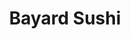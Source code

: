 ---
layout: place
title: "Bayard Sushi"
permalink: /new-york/new-york/bayard-sushi.html
stateAbbr: NY
stateName: New York
cityName: New York
seo:
  name: "Bayard Sushi"
  type: Restaurant
  links: https://www.bayardsushinewyork.com/
description: "Bayard Sushi serves delicious sushi in New York, New York. Try fresh Japanese dishes for a great dining experience. Available for takeout, delivery, lunch, and dinner."
place_id: ChIJuxFpJjVbwokR6Y47VCV0z9Q
photos:
  - name: >-
      places/ChIJuxFpJjVbwokR6Y47VCV0z9Q/photos/AeeoHcLAB2S_aEqXEoNkOInzsWNxzybTPyIc4srQtasFlmpUQG5m3ngXBXhmDXafXEN2iX4ENpAFcpdfINA08OxSEIywPoUVX4wgV2L1pjhaSt-fHzpEah3YNPeqfX94yQgjo7GP1_cGkfE5fPLKkSHCUr5U4E_N6IlmAxfBm6Dg1M7Zf2VEtKuPlXxU_-5eVJkBZtyMeqxG0XtB_tZ6igb7qYiQMA8pcRCxZCGt3YW-73gqXCK4buuN_luZTyqhqN-qw6j9l8NutLykHI4QKVejdpeC-fCcQt-UiDuYTJGrWC9t-Xz9aa7dTdpTO01cC8I3Rq_gXaJ15T0FPnr1NGkKcZ73Wr28o0F4OfWBEuQ50j-wiTn2ny2dNYjZI1vQXCTV9ds1JNqV9aNy38huDBWYNM2ZZvgZClrGMaQ2d5LH0AoYrxnj
    widthPx: 4800
    heightPx: 3600
    authorAttributions:
      - displayName: mcLa twofivesix
        uri: https://maps.google.com/maps/contrib/101408599427719381927
        photoUri: >-
          https://lh3.googleusercontent.com/a/ACg8ocKIioHcllP_8dXr3A-pSsYn5U6eYHH0RMRoF1rqwFDg9sMiTA=s100-p-k-no-mo
    flagContentUri: >-
      https://www.google.com/local/imagery/report/?cb_client=maps_api_places.places_api&image_key=!1e10!2sCIHM0ogKEICAgICB_qLBrgE&hl=en-US
    googleMapsUri: >-
      https://www.google.com/maps/place//data=!3m4!1e2!3m2!1sCIHM0ogKEICAgICB_qLBrgE!2e10!4m2!3m1!1s0x89c25b35266911bb:0xd4cf7425543b8ee9
  - name: >-
      places/ChIJuxFpJjVbwokR6Y47VCV0z9Q/photos/AeeoHcL8ZYrOezBoUYRzhhMjdEyRPUuMrid8G8ebwI5QdIcxscHp_-SKfvsR_GljJbk5MsmsK_GbAw6RmJfi0Ju5r3wE0gPkh_PYyRxhNE9PKaFRuUyKlpzPgD7Z4mb54c7P_YlwdVwCUqd8VWb6B9YuMb0EUwiQyh7MctgQwkT3lyhRnMAeLnzi4XuFuzVPIEHrMAk1MruYNYgD-L_6TyIIqIjXgKrcyelPEs-NMuVR8aLrDu2gGYXincs-785PiHtK0n1dQ_uvQG4AeazVR-Xwd7uSmGZyYEB-NcEyyngnueQgvk5ozvRTnwe0nKu1RiS788D4ZEHo0OBH58vKr-gkEOYZLHkV2uHCQFcw6JWfaVTzWefL_Zhz1uutEg-iXdpcobza4dl3Y7VA7jCQ3Z2tR9EmlHmEiu7KvGz81lwip8IEy84
    widthPx: 4000
    heightPx: 1868
    authorAttributions:
      - displayName: Ramon
        uri: https://maps.google.com/maps/contrib/103537336858491096194
        photoUri: >-
          https://lh3.googleusercontent.com/a-/ALV-UjWL1BOfuXemGeGRDmKzf-VjmPVphdUjOfN--GhqU2T1-A6eKeOA=s100-p-k-no-mo
    flagContentUri: >-
      https://www.google.com/local/imagery/report/?cb_client=maps_api_places.places_api&image_key=!1e10!2sCIHM0ogKEICAgMDI9szVpQE&hl=en-US
    googleMapsUri: >-
      https://www.google.com/maps/place//data=!3m4!1e2!3m2!1sCIHM0ogKEICAgMDI9szVpQE!2e10!4m2!3m1!1s0x89c25b35266911bb:0xd4cf7425543b8ee9
  - name: >-
      places/ChIJuxFpJjVbwokR6Y47VCV0z9Q/photos/AeeoHcLlUgWrb_jKE2NKRVQwHWz2NTb4sWr7rlr3eQyECJz0mm7X5J9Ekd9p6QNqv4nd1aOq5GJiTOb3d-KOBpY5yvnXXxdCey9-MQq4qCpkhMBV8pJ6DvCmJmYon_uBqIhXCQdoPcfAnRHZBMuIOF72BvVKzZ35XLZoUA517e105ro5MjK3jQ4qX2oMKG8WCyJd_m04piHTJCshpnCwNxBwheXWD68QOHpIceyAUDHxHGb14t0ONwHiQYlff5X7m-KALaSeA1w9LZa42HKMTSwqS7uaTGpSl0aPT-em_WMArDJU6VTuKeZGqDvyipPpe9fyuYLSWr9jYnGWxJkcIZvlsZ9FEZL6DKSE-Zso8SZPfkqH64kw3RCKLdKfkOGGRk8ts6RvdhVsgB0SLHicHEYGy95uPb_MDbywpM2GwBOVNmFDDg
    widthPx: 4032
    heightPx: 2268
    authorAttributions:
      - displayName: Cindy Chan
        uri: https://maps.google.com/maps/contrib/109208913003492471753
        photoUri: >-
          https://lh3.googleusercontent.com/a-/ALV-UjWjbofSrVK4q82pbgCOXxQ8qSQjIgnxkaAQ70IXTwvu1EtquDRmLw=s100-p-k-no-mo
    flagContentUri: >-
      https://www.google.com/local/imagery/report/?cb_client=maps_api_places.places_api&image_key=!1e10!2sCIHM0ogKEICAgIDr4Jf6fw&hl=en-US
    googleMapsUri: >-
      https://www.google.com/maps/place//data=!3m4!1e2!3m2!1sCIHM0ogKEICAgIDr4Jf6fw!2e10!4m2!3m1!1s0x89c25b35266911bb:0xd4cf7425543b8ee9
  - name: >-
      places/ChIJuxFpJjVbwokR6Y47VCV0z9Q/photos/AeeoHcJL1t2RNyl0MMvJVgs9rRJJ9C79nwvcLP2WYhW6TDSEVPioLCvW3GQUOBwowIHWmCSKZLEH80ibtMgdbgP30ZdUyVB8hiCauWoo3mvRshqga6BevZmdOKA_uPH9rfF9bDIDP_ts2Ko9vMLsw2MnVgHhTfLkRo70AaVMK0RxlAD7PvBMN65eVSwtx5AzAcziOTo6zy_pfZSHFspJsvoPRVeBzdpz5TtdbpWgFzHnu1ovgs5cgdqKmv21TK_Cpk3dcUahA9k-6BYQB1tS2p1NXIIfq95OJ0KZ2tSyJyAJxdr33XGy8rxhsNhnAWmjY9lG4tx0xztZ7pT_YzEn7uomQRKOPZ5x6Kzi6GmhxWBIVVGV9u6CfC29Du8NPy-ohq4KeHJjrp8Y7r0tChhOBfpxSmwIFPLFJ1PXjP-mcMMLPNUtFH7K
    widthPx: 3024
    heightPx: 4032
    authorAttributions:
      - displayName: Rimsha B
        uri: https://maps.google.com/maps/contrib/104578947534469245949
        photoUri: >-
          https://lh3.googleusercontent.com/a-/ALV-UjXue1EnJfWkK1tjMye2y2aJhvsQG21gi0daQIeRuumww53VkH9e=s100-p-k-no-mo
    flagContentUri: >-
      https://www.google.com/local/imagery/report/?cb_client=maps_api_places.places_api&image_key=!1e10!2sCIHM0ogKEICAgIDn1tTz2AE&hl=en-US
    googleMapsUri: >-
      https://www.google.com/maps/place//data=!3m4!1e2!3m2!1sCIHM0ogKEICAgIDn1tTz2AE!2e10!4m2!3m1!1s0x89c25b35266911bb:0xd4cf7425543b8ee9
  - name: >-
      places/ChIJuxFpJjVbwokR6Y47VCV0z9Q/photos/AeeoHcJWLZ2aMErnw5uc_C7GHohtvM6F_lHu2R00GYFsxNXQOVeJTwEoWZAjGq0ocKLKMOlpIssZrxywJxPdqaxZFxPK4GDEXKsNBaxZKsCVRuUrv63U66GvhFZLH8sM_5Gx2ttomLu3nCktptpAfyJLsnZNvpUCJcNlrYOfVTYz3bQfreVK96R3-agTxRXOFB6F5VFFqV89xDdHW3YpsVZU1sAub-YjKs7kxPUSw4DgNDFZEXPpuhVi-V7Hu4MnEMJsc48Rfxk_SfomE9H2PWZxSVw-sndTu2rJPgXyVALRIv_XXy39bBXiAoVlwSuXNtUmg_DeCgs6cB-8T3f0iL9sIB_PoQwwfx02BwN4Ma5zhMugqvg1GVVj58lUlIGESk4tm0E_OeJXnJYrTN_TOj37PWBmdes5qQ2AvLXnDRbHWFGb45YM
    widthPx: 3024
    heightPx: 4032
    authorAttributions:
      - displayName: Elisavet Papadopoulou
        uri: https://maps.google.com/maps/contrib/100746806817845799551
        photoUri: >-
          https://lh3.googleusercontent.com/a-/ALV-UjXqd46TNxByILL4brq276rM0nL2P5HM1F_pdeAm6oudY6DUs9mjpQ=s100-p-k-no-mo
    flagContentUri: >-
      https://www.google.com/local/imagery/report/?cb_client=maps_api_places.places_api&image_key=!1e10!2sCIHM0ogKEICAgIDF5pTAhAE&hl=en-US
    googleMapsUri: >-
      https://www.google.com/maps/place//data=!3m4!1e2!3m2!1sCIHM0ogKEICAgIDF5pTAhAE!2e10!4m2!3m1!1s0x89c25b35266911bb:0xd4cf7425543b8ee9
  - name: >-
      places/ChIJuxFpJjVbwokR6Y47VCV0z9Q/photos/AeeoHcJif9AuAsmIaa8zGvfuwRuwD2DGa1qx8IV3cATX8kJLJJ8dSfQi4U3mxOybFIpObGZcMcY7IEXVpiP43QX0DrxY5rHyDaUZRJux8dhZy46HdMecnGQ6oxRHwha-s2UYKEddIqXp53LN-ZV4Q7qIKIF9fxOfaXPyiV9qwRMzKOQtN4-WFIRddujHz8I7iUSAxNjaFeeOjven96cll56d5Mfeuzdb6lt_TQOMbbKBRVUp0c6GZQ2TTMwxeY8u69rf3ZEMtBRP_QCjEOTSalEvWhYN6OOm6UPozsCUMtK2G-UmyGZCinY5USFNlhI3_xC27OZ7ut4N2hTguG7I-8bt0zwe6Y5NrsVdbXhLsr5iwzDXr3rEkNvZ5pyIm9zUCvt2LPQIiBRKiXwjtDaUjRAvBeKc11wQ_qrbzjEusSVb4xVbFw
    widthPx: 3600
    heightPx: 4800
    authorAttributions:
      - displayName: Emm
        uri: https://maps.google.com/maps/contrib/102059939690842816381
        photoUri: >-
          https://lh3.googleusercontent.com/a/ACg8ocLcAPUMQBT1gzRnWj3_7vUeKrgzrg9Sb99P1VvAR_mKIbwZmQ=s100-p-k-no-mo
    flagContentUri: >-
      https://www.google.com/local/imagery/report/?cb_client=maps_api_places.places_api&image_key=!1e10!2sCIHM0ogKEICAgIDv4NDlWw&hl=en-US
    googleMapsUri: >-
      https://www.google.com/maps/place//data=!3m4!1e2!3m2!1sCIHM0ogKEICAgIDv4NDlWw!2e10!4m2!3m1!1s0x89c25b35266911bb:0xd4cf7425543b8ee9
  - name: >-
      places/ChIJuxFpJjVbwokR6Y47VCV0z9Q/photos/AeeoHcLwXLbFkUt-NBTuWUozg2kVBu0S_Q54jj116simY2ZpCBb3Rw5dFfCKOZJmJGwT10R34D-JhGAp4KVhdarMR3OX1O75uER9Q2utN-J9tzRc-G4L887zin43CAPSh8aoRxLqLkLBSr7pAU_cYmnOpEt6w3IKgnELqYCNSqTWRzR4rb4xz-HWvqDs6vm0UsUhFMPfo0IT41c601KcgkFZZFQULwu33OdAV7geofnVoJ2Nzki2UORd6H9n5xRCGTPiSUgrseCH_MZRVfq1rbpPY4jA03prBwR_zRB5-6MCMStDhQea7FbnpoIwO7d_MpwCr7xKp3LGXc3x3W8CGOYB1vBiZm2QpZxjJRPNy8YxdqYgSGEQtSvqBZ8Ybh-yC347VXkSIU1TqKMDnv3iozFGbeMobIb3cVH5N2smU6T7o8dLng
    widthPx: 4032
    heightPx: 3024
    authorAttributions:
      - displayName: Vivian Schiff
        uri: https://maps.google.com/maps/contrib/102381477289750248350
        photoUri: >-
          https://lh3.googleusercontent.com/a-/ALV-UjWTth_wiMwkj6ODSvafT-Lqw3Xc96Kw8XtAOEbkSS0hCm8drj210g=s100-p-k-no-mo
    flagContentUri: >-
      https://www.google.com/local/imagery/report/?cb_client=maps_api_places.places_api&image_key=!1e10!2sCIHM0ogKEICAgICGo765bw&hl=en-US
    googleMapsUri: >-
      https://www.google.com/maps/place//data=!3m4!1e2!3m2!1sCIHM0ogKEICAgICGo765bw!2e10!4m2!3m1!1s0x89c25b35266911bb:0xd4cf7425543b8ee9
  - name: >-
      places/ChIJuxFpJjVbwokR6Y47VCV0z9Q/photos/AeeoHcLFBxUpDxibzBBkcNddKQz44OgRxt4KUYoz07yDuhEf6YSM-90WCvhgy_bVWJajVQHZMZmBVWlXs-R1gPkMUNiwcZOt8dG15Z9vNfpUghZtVp6p0GccOk31LrCCtIneKygbTmjdo-tljXGaICWv6uzz-wYPO0zB_DpHrZ2IPSkmqsdPRn35Za2Jl_fOZfj6IqBia95TKS8g0i1wXMd5-qRSTvTtHiDFZPvkR-TiAfN_qcgaqMhupF9nr19kRSSbtSUAatRoLhCt6_vZ6YBSL_puS6G0-xYe3VZp9cHvphGPHyeLQ3MZT0vJTU362ZRtIqfIaP1GDch3CBXAwV1Ck94AT8icjtw2ysy7kssbBL29eEntBq2AL3KS1nlwlTk9CDd2KCARbV_D9hilZzdsldHpQXBtGnph91IzUy6eP5o5lw
    widthPx: 3024
    heightPx: 4032
    authorAttributions:
      - displayName: Nadiia Bryzhenko
        uri: https://maps.google.com/maps/contrib/118328801834637965021
        photoUri: >-
          https://lh3.googleusercontent.com/a-/ALV-UjV9qAnY_HrLEuATnBSUEhLiERQl5xWZ_VJyUHlzCoAf7MVj6jO4=s100-p-k-no-mo
    flagContentUri: >-
      https://www.google.com/local/imagery/report/?cb_client=maps_api_places.places_api&image_key=!1e10!2sCIHM0ogKEICAgIDhlYrfZA&hl=en-US
    googleMapsUri: >-
      https://www.google.com/maps/place//data=!3m4!1e2!3m2!1sCIHM0ogKEICAgIDhlYrfZA!2e10!4m2!3m1!1s0x89c25b35266911bb:0xd4cf7425543b8ee9
  - name: >-
      places/ChIJuxFpJjVbwokR6Y47VCV0z9Q/photos/AeeoHcJi6c6k0grOamuk4TGZdVSDu9XkDlbr6fUDGHDL0O801H0aFSwofJ4fJcI12aA2iu0aGEb7I7sUn__h4bNv9twedBQudJgjoZwfT8v4_XC5dGdFMzTP_z4BZZOhVndK1gHst5Agj3gD6AhSpffhLeoud-156yRED1rx65xe8XDItMjYI5ZsWXo8hOR10wL7_cr64rnwgwT9jqxX3tMSLXngyP3p3FntRO0bjdkdZc8QlVBch06WZ61y0GRPHs6fVwyf-ZHgNPkBPbIGRWK1lmCsmOTQnaZVpf1lguvrQTOBe1r4nR3vVwiBjEevmKYe5yVAFt4OQTwcKKm9AgNJACIdSeBboL2pvTaWsPp29Orrcw60Wyy2PHxJgLo9whFpbVH8QqT5hmB0y-98ZuLBZM3WY1tleP4LQt2h-DzqRSm4GToi
    widthPx: 3024
    heightPx: 4032
    authorAttributions:
      - displayName: Andrew Tindale
        uri: https://maps.google.com/maps/contrib/102983008325620613038
        photoUri: >-
          https://lh3.googleusercontent.com/a-/ALV-UjV10_xVngRJp6eE9QHRVKtRxA0M7uf4_HApwznNEte4WWz-gIp-ug=s100-p-k-no-mo
    flagContentUri: >-
      https://www.google.com/local/imagery/report/?cb_client=maps_api_places.places_api&image_key=!1e10!2sCIHM0ogKEICAgIDJxdWT-wE&hl=en-US
    googleMapsUri: >-
      https://www.google.com/maps/place//data=!3m4!1e2!3m2!1sCIHM0ogKEICAgIDJxdWT-wE!2e10!4m2!3m1!1s0x89c25b35266911bb:0xd4cf7425543b8ee9
  - name: >-
      places/ChIJuxFpJjVbwokR6Y47VCV0z9Q/photos/AeeoHcJ8lZEpJO6xW48pWbs_GiX1RUbpADPLOUUzF2I4Okhn500OoBlZKLN-81ACvaCsuycdkwGI1LJ1MI58t_UZ_nHN97boH1lxt-Knjyw-35tqtuyd28dQc6jCy5Q07ybWG-hMZ4qHa6VxPNQi7L72uA3tCE4iyHUZBJDhyQZ5cOhAbe3VY_S-dB-7daCgcNeODMrYbcXuccrW0z8ZMaUGUgU0tz8sejC_ytiV0aFMXfs62rjPUBBD2SRhkzSosIeKGjBqa8WW_pQZXGgQ231qZmdhpkh_i7QLghvqnzgdy2mEaT5RhvI6M1GROBvFf2ko0eelRIcdQ7dRaPkMNwugQR7hlhZw_tLhHyX6voak7lmIElXywcq25oHKDpCybBr8W0jz8hhmyM0XOJPJl7PEfN6mpCiwq8VPlnBcKch7x1fCnZgr
    widthPx: 1179
    heightPx: 1562
    authorAttributions:
      - displayName: Jane Zhang
        uri: https://maps.google.com/maps/contrib/115360163885346939967
        photoUri: >-
          https://lh3.googleusercontent.com/a-/ALV-UjUj7g_q3bn34TqIbnbJ98M858TY1Q4jBWh1c39auRHPQs5z20nF=s100-p-k-no-mo
    flagContentUri: >-
      https://www.google.com/local/imagery/report/?cb_client=maps_api_places.places_api&image_key=!1e10!2sCIHM0ogKEICAgMCgnLGghAE&hl=en-US
    googleMapsUri: >-
      https://www.google.com/maps/place//data=!3m4!1e2!3m2!1sCIHM0ogKEICAgMCgnLGghAE!2e10!4m2!3m1!1s0x89c25b35266911bb:0xd4cf7425543b8ee9
address: 83 Bayard St, New York, NY 10013, USA
street: 83 Bayard St
city: New York
state: NY
zip: '10013'
country: USA
neighborhood: null
latitude: '40.715614'
longitude: '-73.998962'
accessibility_options: null
business_status: OPERATIONAL
name: Bayard Sushi
google_maps_links:
  directionsUri: >-
    https://www.google.com/maps/dir//''/data=!4m7!4m6!1m1!4e2!1m2!1m1!1s0x89c25b35266911bb:0xd4cf7425543b8ee9!3e0
  placeUri: https://maps.google.com/?cid=15334602959895629545
  writeAReviewUri: >-
    https://www.google.com/maps/place//data=!4m3!3m2!1s0x89c25b35266911bb:0xd4cf7425543b8ee9!12e1
  reviewsUri: >-
    https://www.google.com/maps/place//data=!4m4!3m3!1s0x89c25b35266911bb:0xd4cf7425543b8ee9!9m1!1b1
  photosUri: >-
    https://www.google.com/maps/place//data=!4m3!3m2!1s0x89c25b35266911bb:0xd4cf7425543b8ee9!10e5
primary_type: Sushi Restaurant
opening_hours:
  regular: null
  current: null
secondary_opening_hours:
  regular:
    weekdayDescriptions: null
    type: null
  current:
    weekdayDescriptions: null
    type: null
phone: (646) 922-7808
price_level: PRICE_LEVEL_MODERATE
price_range: $10 &ndash; $20
rating: '4.5'
rating_count: 0
website: https://www.bayardsushinewyork.com/
reviews:
  - name: >-
      places/ChIJuxFpJjVbwokR6Y47VCV0z9Q/reviews/ChdDSUhNMG9nS0VJQ0FnTURJOW95YndRRRAB
    relativePublishTimeDescription: in the last week
    rating: 4
    text:
      text: >-
        Stopped in for lunch and to my surprise, the sushi was great! Loved it!
        Staff was also friendly. ❤️
      languageCode: en
    originalText:
      text: >-
        Stopped in for lunch and to my surprise, the sushi was great! Loved it!
        Staff was also friendly. ❤️
      languageCode: en
    authorAttribution:
      displayName: Ramon
      uri: https://www.google.com/maps/contrib/103537336858491096194/reviews
      photoUri: >-
        https://lh3.googleusercontent.com/a-/ALV-UjWL1BOfuXemGeGRDmKzf-VjmPVphdUjOfN--GhqU2T1-A6eKeOA=s128-c0x00000000-cc-rp-mo-ba5
    publishTime: '2025-04-09T17:17:01.457881Z'
    flagContentUri: >-
      https://www.google.com/local/review/rap/report?postId=ChdDSUhNMG9nS0VJQ0FnTURJOW95YndRRRAB&d=17924085&t=1
    googleMapsUri: >-
      https://www.google.com/maps/reviews/data=!4m6!14m5!1m4!2m3!1sChdDSUhNMG9nS0VJQ0FnTURJOW95YndRRRAB!2m1!1s0x89c25b35266911bb:0xd4cf7425543b8ee9
  - name: >-
      places/ChIJuxFpJjVbwokR6Y47VCV0z9Q/reviews/ChZDSUhNMG9nS0VJQ0FnTUNnbk5IdmFBEAE
    relativePublishTimeDescription: a month ago
    rating: 1
    text:
      text: >-
        Deceived. Got salmon and salmon belly sashimi. The salmon belly is more
        expensive than the regular salmon, but they gave us incredibly tiny and
        thin salmon belly pieces - it was clearly almost finished and should not
        have been served as a regular piece.


        Paid over $40 for a few tiny pieces and feel extremely ripped off
      languageCode: en
    originalText:
      text: >-
        Deceived. Got salmon and salmon belly sashimi. The salmon belly is more
        expensive than the regular salmon, but they gave us incredibly tiny and
        thin salmon belly pieces - it was clearly almost finished and should not
        have been served as a regular piece.


        Paid over $40 for a few tiny pieces and feel extremely ripped off
      languageCode: en
    authorAttribution:
      displayName: Jane Zhang
      uri: https://www.google.com/maps/contrib/115360163885346939967/reviews
      photoUri: >-
        https://lh3.googleusercontent.com/a-/ALV-UjUj7g_q3bn34TqIbnbJ98M858TY1Q4jBWh1c39auRHPQs5z20nF=s128-c0x00000000-cc-rp-mo
    publishTime: '2025-02-15T02:04:19.917276Z'
    flagContentUri: >-
      https://www.google.com/local/review/rap/report?postId=ChZDSUhNMG9nS0VJQ0FnTUNnbk5IdmFBEAE&d=17924085&t=1
    googleMapsUri: >-
      https://www.google.com/maps/reviews/data=!4m6!14m5!1m4!2m3!1sChZDSUhNMG9nS0VJQ0FnTUNnbk5IdmFBEAE!2m1!1s0x89c25b35266911bb:0xd4cf7425543b8ee9
  - name: >-
      places/ChIJuxFpJjVbwokR6Y47VCV0z9Q/reviews/ChdDSUhNMG9nS0VJQ0FnSUR2NE5EbDZ3RRAB
    relativePublishTimeDescription: 3 months ago
    rating: 5
    text:
      text: >-
        I went to China town this weekend for fun , I use to come here all the
        time with my parents when I was little and I stumbled across this
        location, that had sushi . I ordered Gyoza fired pork. omg sooo good ,
        I’ve been thinking about them all week might go back to grab more , best
        I’ve ever had definitely should open more locations and have one in
        jersey city nj :)))))
      languageCode: en
    originalText:
      text: >-
        I went to China town this weekend for fun , I use to come here all the
        time with my parents when I was little and I stumbled across this
        location, that had sushi . I ordered Gyoza fired pork. omg sooo good ,
        I’ve been thinking about them all week might go back to grab more , best
        I’ve ever had definitely should open more locations and have one in
        jersey city nj :)))))
      languageCode: en
    authorAttribution:
      displayName: Emm
      uri: https://www.google.com/maps/contrib/102059939690842816381/reviews
      photoUri: >-
        https://lh3.googleusercontent.com/a/ACg8ocLcAPUMQBT1gzRnWj3_7vUeKrgzrg9Sb99P1VvAR_mKIbwZmQ=s128-c0x00000000-cc-rp-mo
    publishTime: '2024-12-16T16:08:20.546598Z'
    flagContentUri: >-
      https://www.google.com/local/review/rap/report?postId=ChdDSUhNMG9nS0VJQ0FnSUR2NE5EbDZ3RRAB&d=17924085&t=1
    googleMapsUri: >-
      https://www.google.com/maps/reviews/data=!4m6!14m5!1m4!2m3!1sChdDSUhNMG9nS0VJQ0FnSUR2NE5EbDZ3RRAB!2m1!1s0x89c25b35266911bb:0xd4cf7425543b8ee9
  - name: >-
      places/ChIJuxFpJjVbwokR6Y47VCV0z9Q/reviews/ChZDSUhNMG9nS0VJQ0FnSURuMXRUekdBEAE
    relativePublishTimeDescription: 6 months ago
    rating: 3
    text:
      text: >-
        The 3 is purely for the vibe of the place, since it’s quite small and a
        bit awkward haha.

        The food was absolutely delicious!

        We had the spicy salmon and a tempura shrimp sushi.

        The price was reasonable for the amount of food and quality :)
      languageCode: en
    originalText:
      text: >-
        The 3 is purely for the vibe of the place, since it’s quite small and a
        bit awkward haha.

        The food was absolutely delicious!

        We had the spicy salmon and a tempura shrimp sushi.

        The price was reasonable for the amount of food and quality :)
      languageCode: en
    authorAttribution:
      displayName: Rimsha B
      uri: https://www.google.com/maps/contrib/104578947534469245949/reviews
      photoUri: >-
        https://lh3.googleusercontent.com/a-/ALV-UjXue1EnJfWkK1tjMye2y2aJhvsQG21gi0daQIeRuumww53VkH9e=s128-c0x00000000-cc-rp-mo
    publishTime: '2024-10-05T15:02:49.497588Z'
    flagContentUri: >-
      https://www.google.com/local/review/rap/report?postId=ChZDSUhNMG9nS0VJQ0FnSURuMXRUekdBEAE&d=17924085&t=1
    googleMapsUri: >-
      https://www.google.com/maps/reviews/data=!4m6!14m5!1m4!2m3!1sChZDSUhNMG9nS0VJQ0FnSURuMXRUekdBEAE!2m1!1s0x89c25b35266911bb:0xd4cf7425543b8ee9
  - name: >-
      places/ChIJuxFpJjVbwokR6Y47VCV0z9Q/reviews/ChdDSUhNMG9nS0VJQ0FnTUR3b0pIOTVRRRAB
    relativePublishTimeDescription: 3 weeks ago
    rating: 4
    text:
      text: Good food for quick order and take out.
      languageCode: en
    originalText:
      text: Good food for quick order and take out.
      languageCode: en
    authorAttribution:
      displayName: Eva
      uri: https://www.google.com/maps/contrib/100556235777158628185/reviews
      photoUri: >-
        https://lh3.googleusercontent.com/a/ACg8ocKTE8Hg7_1XF5Lo_J6R6ug9jJ3tPnzBVO5l6zBCpDqw7YMyDk9n=s128-c0x00000000-cc-rp-mo-ba6
    publishTime: '2025-03-22T15:55:31.164759Z'
    flagContentUri: >-
      https://www.google.com/local/review/rap/report?postId=ChdDSUhNMG9nS0VJQ0FnTUR3b0pIOTVRRRAB&d=17924085&t=1
    googleMapsUri: >-
      https://www.google.com/maps/reviews/data=!4m6!14m5!1m4!2m3!1sChdDSUhNMG9nS0VJQ0FnTUR3b0pIOTVRRRAB!2m1!1s0x89c25b35266911bb:0xd4cf7425543b8ee9
parking_options: null
payment_options:
  acceptsCreditCards: true
  acceptsDebitCards: true
  acceptsCashOnly: false
  acceptsNfc: true
allow_dogs: null
curbside_pickup: null
delivery: true
dine_in: true
good_for_children: null
good_for_groups: null
good_for_sports: null
live_music: false
menu_for_children: false
outdoor_seating: false
reservable: null
restroom: null
serves_beer: true
serves_breakfast: null
serves_brunch: null
serves_cocktails: null
serves_coffee: null
serves_dinner: true
serves_dessert: true
serves_lunch: true
serves_vegetarian_food: null
serves_wine: null
takeout: true
update_category: essentials
summary: null

---